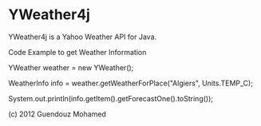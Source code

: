 YWeather4j
==========

YWeather4j is a Yahoo Weather API for Java.

Code Example to get Weather Information

YWeather weather = new YWeather();

WeatherInfo info = weather.getWeatherForPlace("Algiers", Units.TEMP_C);

System.out.println(info.getItem().getForecastOne().toString());

(c) 2012 Guendouz Mohamed 


